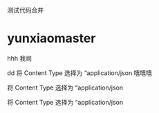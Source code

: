 测试代码合并
# yunxiaomaster
hhh
我司

dd
将 Content Type 选择为 “application/json
嘻嘻嘻

将 Content Type 选择为 “application/json

将 Content Type 选择为 “application/json
